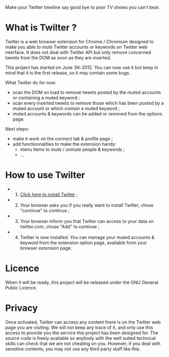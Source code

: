 Make your Twitter timeline say good bye to poor TV shows you can't bear.

What is Twilter ?
=================

Twilter is a web browser extension for Chrome / Chromium designed to make you able to mute Twitter accounts or keywords on Twitter web interface.
It does not deal with Twitter API but only remove concerned tweets from the DOM as soon as they are inserted.

This project has started on June 3th 2012.
You can now use it but keep in mind that it is the first release, so it may contain some bugs.

What Twilter do for now:
  - scan the DOM on load to remove tweets posted by the muted accounts or containing a muted keyword ;
  - scan every inserted tweets to remove those which has been posted by a muted account or which contain a muted keyword ;
  - muted accounts & keywords can be added or removed from the options page.

Next steps:
  - make it work on the connect tab & profile page ;
  - add functionnalities to make the extension handy:
    - menu items to mute / unmute people & keywords ;
    - …

How to use Twilter
======================
  - 1) [Click here to install Twilter](https://github.com/downloads/cGuille/Twilter/Twilter.crx) ;
  - 2) Your browser asks you if you really want to install Twilter, chose "continue" to continue ;
  - 3) Your browser inform you that Twilter can access to your data on twitter.com, chose "Add" to continue ;
  - 4) Twilter is now installed. You can manage your muted accounts & keyword from the extension option page, available from your browser extension page.

Licence
=======

When it will be ready, this project will be released under the GNU General Public Licence.

Privacy
=======

Once activated, Twilter can access any content there is on the Twitter web page you are visiting. We will not keep any trace of it, and only use this access to provide you the service this project has been designed for. The source code is freely available so anybody with the well suited technical skills can check that we are not cheating on you. However, if you deal with sensitive contents, you may not use any third party stuff like this.
